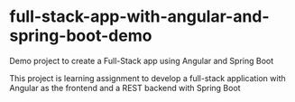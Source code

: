 # full-stack-app-with-angular-and-spring-boot-demo
Demo project to create a Full-Stack app using Angular and Spring Boot

This project is learning assignment to develop a full-stack application with Angular as the frontend and a REST backend with Spring Boot
